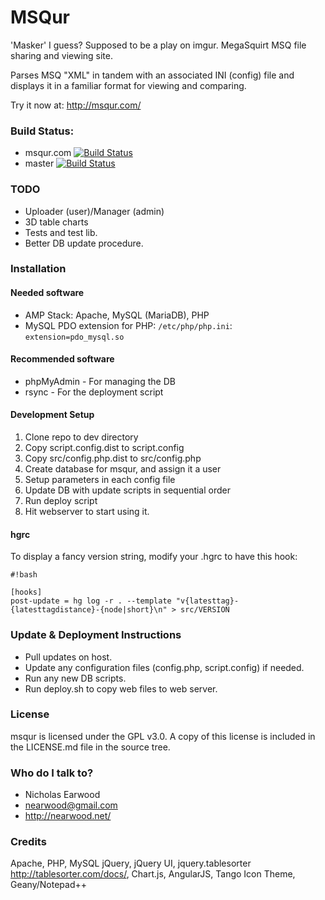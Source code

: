 # MSQur #

'Masker' I guess? Supposed to be a play on imgur.
MegaSquirt MSQ file sharing and viewing site.

Parses MSQ "XML" in tandem with an associated INI (config) file and displays it in a familiar format for viewing and comparing.

Try it now at: http://msqur.com/

### Build Status:
* msqur.com [![Build Status](https://travis-ci.org/nearwood/msqur.svg?branch=msqur.com)](https://travis-ci.org/nearwood/msqur)
* master [![Build Status](https://travis-ci.org/nearwood/msqur.svg?branch=master)](https://travis-ci.org/nearwood/msqur)

### TODO ###

* Uploader (user)/Manager (admin)
* 3D table charts
* Tests and test lib.
* Better DB update procedure.

### Installation ###

#### Needed software ####

* AMP Stack: Apache, MySQL (MariaDB), PHP
* MySQL PDO extension for PHP:
`/etc/php/php.ini`:
`extension=pdo_mysql.so`

#### Recommended software ####

* phpMyAdmin - For managing the DB
* rsync - For the deployment script

#### Development Setup ####

1. Clone repo to dev directory
1. Copy script.config.dist to script.config
1. Copy src/config.php.dist to src/config.php
1. Create database for msqur, and assign it a user
1. Setup parameters in each config file
1. Update DB with update scripts in sequential order
1. Run deploy script
1. Hit webserver to start using it.

#### hgrc ####
To display a fancy version string, modify your .hgrc to have this hook:

```
#!bash

[hooks]
post-update = hg log -r . --template "v{latesttag}-{latesttagdistance}-{node|short}\n" > src/VERSION
```

### Update & Deployment Instructions ###

 * Pull updates on host.
 * Update any configuration files (config.php, script.config) if needed.
 * Run any new DB scripts.
 * Run deploy.sh to copy web files to web server.

### License ###

msqur is licensed under the GPL v3.0. A copy of this license is included in the LICENSE.md file in the source tree.

### Who do I talk to? ###

* Nicholas Earwood
* nearwood@gmail.com
* http://nearwood.net/

### Credits ###
Apache, PHP, MySQL
jQuery, jQuery UI,
jquery.tablesorter http://tablesorter.com/docs/,
Chart.js,
AngularJS,
Tango Icon Theme,
Geany/Notepad++
